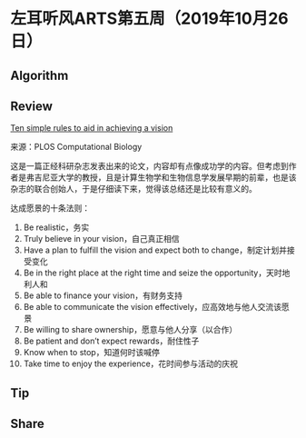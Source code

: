 # 左耳听风ARTS第五周（2019年10月26日）

## Algorithm

## Review

[Ten simple rules to aid in achieving a vision](https://doi.org/10.1371/journal.pcbi.1007395)

来源：PLOS Computational Biology

这是一篇正经科研杂志发表出来的论文，内容却有点像成功学的内容。但考虑到作者是弗吉尼亚大学的教授，且是计算生物学和生物信息学发展早期的前辈，也是该杂志的联合创始人，于是仔细读下来，觉得该总结还是比较有意义的。

达成愿景的十条法则：

1. Be realistic，务实
2. Truly believe in your vision，自己真正相信
3. Have a plan to fulfill the vision and expect both to change，制定计划并接受变化
4. Be in the right place at the right time and seize the opportunity，天时地利人和
5. Be able to finance your vision，有财务支持
6. Be able to communicate the vision effectively，应高效地与他人交流该愿景
7. Be willing to share ownership，愿意与他人分享（以合作）
8. Be patient and don’t expect rewards，耐住性子
9. Know when to stop，知道何时该喊停
10. Take time to enjoy the experience，花时间参与活动的庆祝

## Tip

## Share

